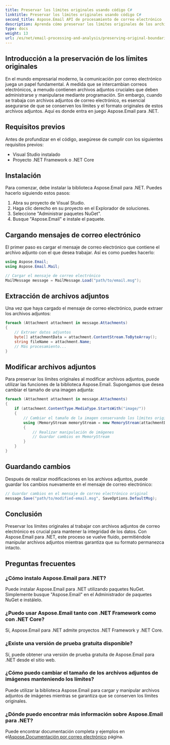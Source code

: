 ```yaml
---
title: Preservar los límites originales usando código C#
linktitle: Preservar los límites originales usando código C#
second_title: Aspose.Email API de procesamiento de correo electrónico .NET
description: Aprenda cómo preservar los límites originales de los archivos adjuntos de correo electrónico usando C# y Aspose.Email para .NET. Guía paso a paso con código fuente.
type: docs
weight: 13
url: /es/net/email-processing-and-analysis/preserving-original-boundaries-using-csharp-code/
---
```


## Introducción a la preservación de los límites originales

En el mundo empresarial moderno, la comunicación por correo electrónico juega un papel fundamental. A medida que se intercambian correos electrónicos, a menudo contienen archivos adjuntos cruciales que deben administrarse y manipularse mediante programación. Sin embargo, cuando se trabaja con archivos adjuntos de correo electrónico, es esencial asegurarse de que se conserven los límites y el formato originales de estos archivos adjuntos. Aquí es donde entra en juego Aspose.Email para .NET.

## Requisitos previos

Antes de profundizar en el código, asegúrese de cumplir con los siguientes requisitos previos:

- Visual Studio instalado
- Proyecto .NET Framework o .NET Core

## Instalación

Para comenzar, debe instalar la biblioteca Aspose.Email para .NET. Puedes hacerlo siguiendo estos pasos:

1. Abra su proyecto de Visual Studio.
2. Haga clic derecho en su proyecto en el Explorador de soluciones.
3. Seleccione "Administrar paquetes NuGet".
4. Busque "Aspose.Email" e instale el paquete.

## Cargando mensajes de correo electrónico

El primer paso es cargar el mensaje de correo electrónico que contiene el archivo adjunto con el que desea trabajar. Así es como puedes hacerlo:

```csharp
using Aspose.Email;
using Aspose.Email.Mail;

// Cargar el mensaje de correo electrónico
MailMessage message = MailMessage.Load("path/to/email.msg");
```

## Extracción de archivos adjuntos

Una vez que haya cargado el mensaje de correo electrónico, puede extraer los archivos adjuntos:

```csharp
foreach (Attachment attachment in message.Attachments)
{
    // Extraer datos adjuntos
    byte[] attachmentData = attachment.ContentStream.ToByteArray();
    string fileName = attachment.Name;
    // Más procesamiento...
}
```

## Modificar archivos adjuntos

Para preservar los límites originales al modificar archivos adjuntos, puede utilizar las funciones de la biblioteca Aspose.Email. Supongamos que desea cambiar el tamaño de una imagen adjunta:

```csharp
foreach (Attachment attachment in message.Attachments)
{
    if (attachment.ContentType.MediaType.StartsWith("image/"))
    {
        // Cambiar el tamaño de la imagen conservando los límites originales
        using (MemoryStream memoryStream = new MemoryStream(attachmentData))
        {
            // Realizar manipulación de imágenes
            // Guardar cambios en MemoryStream
        }
    }
}
```

## Guardando cambios

Después de realizar modificaciones en los archivos adjuntos, puede guardar los cambios nuevamente en el mensaje de correo electrónico:

```csharp
// Guardar cambios en el mensaje de correo electrónico original
message.Save("path/to/modified-email.msg", SaveOptions.DefaultMsg);
```

## Conclusión

Preservar los límites originales al trabajar con archivos adjuntos de correo electrónico es crucial para mantener la integridad de los datos. Con Aspose.Email para .NET, este proceso se vuelve fluido, permitiéndole manipular archivos adjuntos mientras garantiza que su formato permanezca intacto.

## Preguntas frecuentes

### ¿Cómo instalo Aspose.Email para .NET?

Puede instalar Aspose.Email para .NET utilizando paquetes NuGet. Simplemente busque "Aspose.Email" en el Administrador de paquetes NuGet e instálelo.

### ¿Puedo usar Aspose.Email tanto con .NET Framework como con .NET Core?

Sí, Aspose.Email para .NET admite proyectos .NET Framework y .NET Core.

### ¿Existe una versión de prueba gratuita disponible?

Sí, puede obtener una versión de prueba gratuita de Aspose.Email para .NET desde el sitio web.

### ¿Cómo puedo cambiar el tamaño de los archivos adjuntos de imágenes manteniendo los límites?

Puede utilizar la biblioteca Aspose.Email para cargar y manipular archivos adjuntos de imágenes mientras se garantiza que se conserven los límites originales.

### ¿Dónde puedo encontrar más información sobre Aspose.Email para .NET?

 Puede encontrar documentación completa y ejemplos en el[Aspose.Documentación por correo electrónico](https://reference.aspose.com/email/net/) página.